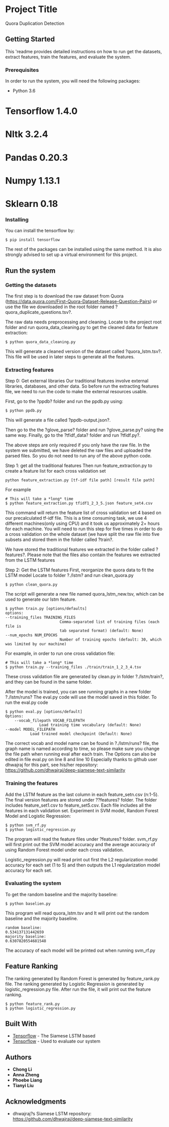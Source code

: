 # Project Title

Quora Duplication Detection

## Getting Started

This \'readme provides detailed instructions on how to run get the datasets, extract features, train the features, and evaluate the system.

### Prerequisites


In order to run the system, you will need the following packages:

* Python 3.6
# Tensorflow 1.4.0
# Nltk 3.2.4
# Pandas 0.20.3
# Numpy 1.13.1
# Sklearn 0.18

### Installing

You can install the tensorflow by:
```
$ pip install tensorflow
```
The rest of the packages can be installed using the same method. It is also strongly advised  to set up a virtual environment for this project.

## Run the system

### Getting the datasets

The first step is to download the raw dataset from Quora (https://data.quora.com/First-Quora-Dataset-Release-Question-Pairs) or use the file we downloaded in the root folder named ?quora_duplicate_questions.tsv?. 

The raw data needs preprocessing and cleaning. Locate to the project root folder and run quora_data_cleaning.py to get the cleaned data for feature extraction:
```
$ python quora_data_cleaning.py
```
This will generate a cleaned version of the dataset called ?quora_lstm.tsv?. This file will be used in later steps to generate all the features.

### Extracting features

Step 0: Get external libraries
Our traditional features involve external libraries, databases, and other data. So before run the extracting features file, we need to run the code to make the external resources usable.

First, go to the ?ppdb? folder and run the ppdb.py using:
```
$ python ppdb.py
```
This will generate a file called ?ppdb-output.json?.

Then go to the the ?glove_parse? folder and run ?glove_parse.py? using the same way. Finally, go to the ?tfidf_data? folder and run ?tfidf.py?.

The above steps are only required if you only have the raw file. In the system we submitted, we have deleted the raw files and uploaded the parsed files. So you do not need to run any of the above python code.

Step 1: get all the traditional features
Then run feature_extraction.py to create a feature list for each cross validation set
```
python feature_extraction.py [tf-idf file path] [result file path]
```
For example
```
# This will take a *long* time
$ python feature_extraction.py tfidf1_2_3_5.json feature_set4.csv
```
This command will return the feature list of cross validation set 4 based on our precalculated tf-idf file. This is a time consuming task, we use 4 different machines(only using CPU) and it took us approximately 2+ hours for each machine. You will need to run this step for five times in order to do a cross validation on the whole dataset (we have split the raw file into five subsets and stored them in the folder called ?train?.

We have stored the traditional features we extracted in the folder called ?features?. Please note that the files also contain the features we extracted from the LSTM features

Step 2: Get the LSTM features
First, reorganize the quora data to fit the LSTM model
Locate to folder ?./lstm? and run clean_quora.py
```
$ python clean_quora.py
```
The script will generate a new file named quora_lstm_new.tsv, which can be used to generate our lstm feature.
```
$ python train.py [options/defaults]
options:
--training_files TRAINING_FILES
                        Comma-separated list of training files (each file is
                        tab separated format) (default: None)
--num_epochs NUM_EPOCHS
                        Number of training epochs (default: 30, which was limited by our machine)
```
For example, in order to run one cross validation file:
```
# This will take a *long* time
$ python train.py --training_files ./train/train_1_2_3_4.tsv
```
These cross validation file are generated by clean.py in folder ?./lstm/train?, and they can be found in the same folder.

After the model is trained, you can see running graphs in a new folder ?./lstm/runs?
The eval.py code will use the model saved in this folder.
To run the eval.py code
```
$ python eval.py [options/default]
Options:
	--vocab_filepath VOCAB_FILEPATH
			   Load training time vocabulary (default: None)
--model MODEL_FILEPATH
		   Load trained model checkpoint (Default: None)
```
The correct vocab and model name can be found in ?./lstm/runs? file, the graph name is named according to time, so please make sure you change the file path when running eval after each train.
The Options can also be edited in file eval.py on line 8 and line 10
Especially thanks to github user dhwajraj for this part, see his/her repository: https://github.com/dhwajraj/deep-siamese-text-similarity

### Training the features

Add the LSTM feature as the last column in each feature_setn.csv (n:1-5). The final version features are stored under ??features? folder. The folder includes feature_set1.csv to feature_set5.csv. Each file includes all the features in each validation set. 
Experiment in SVM model, Random Forest Model and Logistic Regression:
```
$ python svm_rf.py
$ python logistic_regression.py
```
The program will read the feature files under ?features? folder. 
svm_rf.py will first print out the SVM model accuracy and the average accuracy of using Random Forest model under each cross validation. 

Logistic_regression.py will read print out first the L2 regularization model accuracy for each set (1 to 5) and then outputs the L1 regularization model accuracy for each set. 

### Evaluating the system

To get the random baseline and the majority baseline:
```
$ python baselien.py
```
This program will read quora_lstm.tsv and It will print out the random baseline and the majority baseline.
```
random baseline:
0.534137131442659
majority baseline:
0.6307820554681548
```
The accuracy of each model will be printed out when running svm_rf.py

## Feature Ranking
The ranking generated by Random Forest is generated by feature_rank.py file.
The ranking generated by Logistic Regression is generated by logistic_regression.py file.
After run the file, it will print out the feature ranking.
```
$ python feature_rank.py
$ python logistic_regression.py
```

## Built With
* [Tensorflow](https://www.tensorflow.org/) - The Siamese LSTM based
* [Tensorflow](http://scikit-learn.org/) - Used to evaluate our system


## Authors

* **Chong Li**
* **Anna Zheng**
* **Phoebe Liang**
* **Tianyi Liu**

## Acknowledgments

* dhwajraj?s Siamese LSTM repository: https://github.com/dhwajraj/deep-siamese-text-similarity
